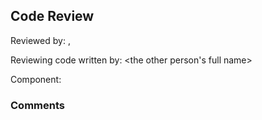 ## Code Review

Reviewed by: <Boyang Gao>, <u7175363>

Reviewing code written by: <the other person's full name> <other uid>

Component: <the component being reviewed>

### Comments 

<write your comments here>


